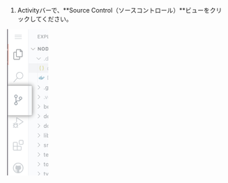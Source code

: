 1. Activityバーで、**Source Control（ソースコントロール）**ビューをクリックしてください。

  ![ソースコントロールビュー](/assets/images/help/codespaces/codespaces-commit-activity.png)
